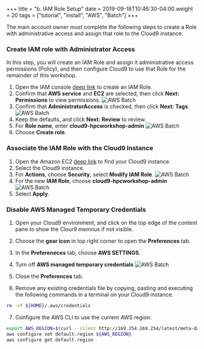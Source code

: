 +++
title = "b. IAM Role Setup"
date = 2019-09-18T10:46:30-04:00
weight = 20
tags = ["tutorial", "install", "AWS", "Batch"]
+++

The main account owner must complete the following steps to create a Role with administrative access and assign that role to the Cloud9 instance.

### Create IAM role with Administrator Access

In this step, you will create an IAM Role and assign it administrative access permissions (Policy), and then configure Cloud9 to use that Role for the remainder of this workshop.

1. Open the IAM console [deep link](<https://console.aws.amazon.com/iam/home#/roles%24new?step=type&commonUseCase=EC2%2BEC2&selectedUseCase=EC2&policies=arn:aws:iam::aws:policy%2FAdministratorAccess>) to create an IAM Role.
2. Confirm that **AWS service** and **EC2** are selected, then click **Next: Permissions** to view permissions.
![AWS Batch](/images/aws-batch/iam-role-1.png)
1. Confirm that **AdministratorAccess** is checked, then click **Next: Tags**.
![AWS Batch](/images/aws-batch/iam-role-2.png)
4. Keep the defaults, and click **Next: Review** to review.
5. For **Role name**, enter **cloud9-hpcworkshop-admin**
![AWS Batch](/images/aws-batch/iam-role-3.png)
6. Choose  **Create role**. 


### Associate the IAM Role with the Cloud9 Instance

1. Open the Amazon EC2 [deep link](<https://console.aws.amazon.com/ec2/v2/home#Instances:tag:Name=aws-cloud9-myCloud9Env>) to find your Cloud9 instance.
2. Select the Cloud9 instance.   
3. For **Actions**, choose **Security**, select **Modify IAM Role**. 
![AWS Batch](/images/aws-batch/iam-role-4.png)
4. For the new **IAM Role**, choose **cloud9-hpcworkshop-admin**
![AWS Batch](/images/aws-batch/iam-role-5.png)
5. Select **Apply**. 


### Disable AWS Managed Temporary Credentials
1. Open your Cloud9 environment, and click on the top edge of the content pane to show the Clour9 memnus if not visible.
2. Choose the **gear icon** in top right corner to open the **Preferences** tab.
3. In the **Prefereneces** tab, choose **AWS SETTINGS**. 
4. Turn off **AWS managed temporary credentials**
![AWS Batch](/images/aws-batch/iam-role-6.png)
5. Close the **Preferences** tab.

1. Remove any existing credentials file by copying, pasting and executing the following commands in a terminal on your Cloud9 instance.
```bash
rm -vf ${HOME}/.aws/credentials
```
7. Configure the AWS CLI to use the current AWS region:
```bash
export AWS_REGION=$(curl --silent http://169.254.169.254/latest/meta-data/placement/region)
aws configure set default.region ${AWS_REGION}
aws configure get default.region
```
